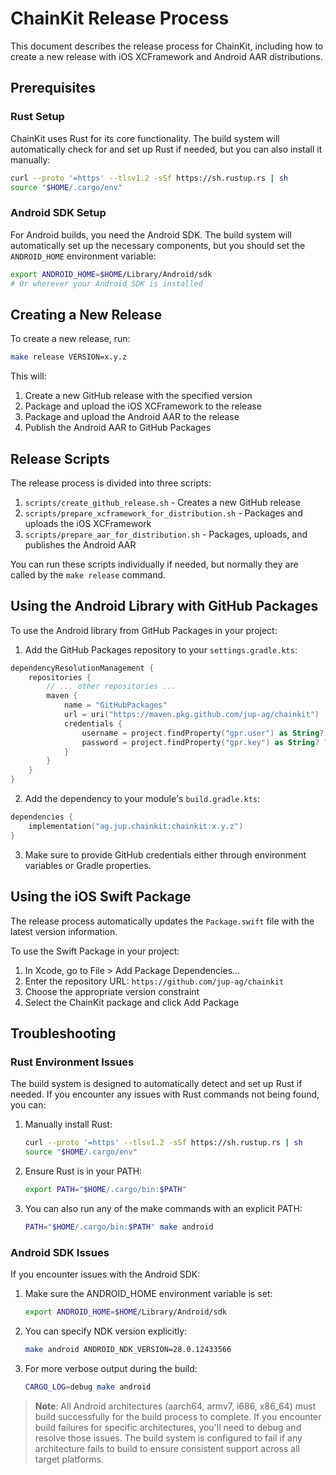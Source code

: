 # ChainKit Release Process

This document describes the release process for ChainKit, including how to create a new release with iOS XCFramework and Android AAR distributions.

## Prerequisites

### Rust Setup

ChainKit uses Rust for its core functionality. The build system will automatically check for and set up Rust if needed, but you can also install it manually:

```bash
curl --proto '=https' --tlsv1.2 -sSf https://sh.rustup.rs | sh
source "$HOME/.cargo/env"
```

### Android SDK Setup

For Android builds, you need the Android SDK. The build system will automatically set up the necessary components, but you should set the `ANDROID_HOME` environment variable:

```bash
export ANDROID_HOME=$HOME/Library/Android/sdk
# Or wherever your Android SDK is installed
```

## Creating a New Release

To create a new release, run:

```bash
make release VERSION=x.y.z
```

This will:

1. Create a new GitHub release with the specified version
2. Package and upload the iOS XCFramework to the release
3. Package and upload the Android AAR to the release
4. Publish the Android AAR to GitHub Packages

## Release Scripts

The release process is divided into three scripts:

1. `scripts/create_github_release.sh` - Creates a new GitHub release
2. `scripts/prepare_xcframework_for_distribution.sh` - Packages and uploads the iOS XCFramework
3. `scripts/prepare_aar_for_distribution.sh` - Packages, uploads, and publishes the Android AAR

You can run these scripts individually if needed, but normally they are called by the `make release` command.

## Using the Android Library with GitHub Packages

To use the Android library from GitHub Packages in your project:

1. Add the GitHub Packages repository to your `settings.gradle.kts`:

```kotlin
dependencyResolutionManagement {
    repositories {
        // ... other repositories ...
        maven {
            name = "GitHubPackages"
            url = uri("https://maven.pkg.github.com/jup-ag/chainkit")
            credentials {
                username = project.findProperty("gpr.user") as String? ?: System.getenv("GITHUB_ACTOR")
                password = project.findProperty("gpr.key") as String? ?: System.getenv("GITHUB_TOKEN")
            }
        }
    }
}
```

2. Add the dependency to your module's `build.gradle.kts`:

```kotlin
dependencies {
    implementation("ag.jup.chainkit:chainkit:x.y.z")
}
```

3. Make sure to provide GitHub credentials either through environment variables or Gradle properties.

## Using the iOS Swift Package

The release process automatically updates the `Package.swift` file with the latest version information. 

To use the Swift Package in your project:

1. In Xcode, go to File > Add Package Dependencies...
2. Enter the repository URL: `https://github.com/jup-ag/chainkit`
3. Choose the appropriate version constraint
4. Select the ChainKit package and click Add Package

## Troubleshooting

### Rust Environment Issues

The build system is designed to automatically detect and set up Rust if needed. If you encounter any issues with Rust commands not being found, you can:

1. Manually install Rust:
   ```bash
   curl --proto '=https' --tlsv1.2 -sSf https://sh.rustup.rs | sh
   source "$HOME/.cargo/env"
   ```

2. Ensure Rust is in your PATH:
   ```bash
   export PATH="$HOME/.cargo/bin:$PATH"
   ```

3. You can also run any of the make commands with an explicit PATH:
   ```bash
   PATH="$HOME/.cargo/bin:$PATH" make android
   ```

### Android SDK Issues

If you encounter issues with the Android SDK:

1. Make sure the ANDROID_HOME environment variable is set:
   ```bash
   export ANDROID_HOME=$HOME/Library/Android/sdk
   ```

2. You can specify NDK version explicitly:
   ```bash
   make android ANDROID_NDK_VERSION=28.0.12433566
   ```

3. For more verbose output during the build:
   ```bash
   CARGO_LOG=debug make android
   ```

> **Note**: All Android architectures (aarch64, armv7, i686, x86_64) must build successfully for 
> the build process to complete. If you encounter build failures for specific architectures, 
> you'll need to debug and resolve those issues. The build system is configured to fail if any
> architecture fails to build to ensure consistent support across all target platforms.